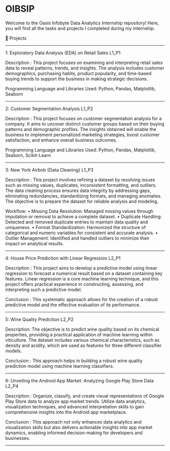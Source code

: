 # OIBSIP
Welcome to the Oasis Infobyte Data Analytics Internship repository! Here, you will find all the tasks and projects I completed during my internship.

📁 Projects
________________________________________
1: Exploratory Data Analysis (EDA) on Retail Sales L1_P1

Description : This project focuses on examining and interpreting retail sales data to reveal patterns, trends, and insights. The analysis includes customer demographics, purchasing habits, product popularity, and time-based buying trends to support the business in making strategic decisions.

Programming Language and Libraries Used: Python, Pandas, Matplotlib, Seaborn
_________________________________________
2: Customer Segmentation Analysis L1_P2

Description : This project focuses on customer segmentation analysis for a company. It aims to uncover distinct customer groups based on their buying patterns and demographic profiles. The insights obtained will enable the business to implement personalized marketing strategies, boost customer satisfaction, and enhance overall business outcomes.

Programming Language and Libraries Used: Python, Pandas, Matplotlib, Seaborn, Scikit-Learn
___________________________________________
3: New York Airbnb {Data Cleaning} L1_P3

Description : This project involves refining a dataset by resolving issues such as missing values, duplicates, inconsistent formatting, and outliers. The data cleaning process ensures data integrity by addressing gaps, eliminating redundancies, standardizing formats, and managing anomalies. The objective is to prepare the dataset for reliable analysis and modeling.

Workflow:
•	Missing Data Resolution: Managed missing values through imputation or removal to achieve a complete dataset.
•	Duplicate Handling: Detected and removed duplicate entries to maintain data quality and uniqueness.
•	Format Standardization: Harmonized the structure of categorical and numeric variables for consistent and accurate analysis.
•	Outlier Management: Identified and handled outliers to minimize their impact on analytical results.
_____________________________________________
4: House Price Prediction with Linear Regression L2_P1

Description : This project aims to develop a predictive model using linear regression to forecast a numerical result based on a dataset containing key features. Linear regression is a core machine learning technique, and this project offers practical experience in constructing, assessing, and interpreting such a predictive model.

Conclusion : This systematic approach allows for the creation of a robust predictive model and the effective evaluation of its performance.
_______________________________________________
5: Wine Quality Prediction L2_P2

Description: The objective is to predict wine quality based on its chemical properties, providing a practical application of machine learning within viticulture. The dataset includes various chemical characteristics, such as density and acidity, which are used as features for three different classifier models.

Conclusion : This approach helps in building a robust wine quality prediction model using machine learning classifiers.
________________________________________________
6: Unveiling the Android App Market: Analyzing Google Play Store Data L2_P4

Description : Organize, classify, and create visual representations of Google Play Store data to analyze app market trends. Utilize data analytics, visualization techniques, and advanced interpretation skills to gain comprehensive insights into the Android app marketplace.

Conclusion : This approach not only enhances data analytics and visualization skills but also delivers actionable insights into app market dynamics, enabling informed decision-making for developers and businesses.
________________________________________________

